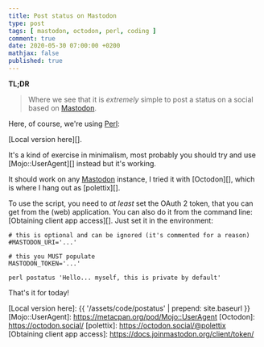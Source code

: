 ```yaml
---
title: Post status on Mastodon
type: post
tags: [ mastodon, octodon, perl, coding ]
comment: true
date: 2020-05-30 07:00:00 +0200
mathjax: false
published: true
---
```


**TL;DR**

> Where we see that it is *extremely* simple to post a status on a
> social based on [Mastodon][].

Here, of course, we're using [Perl][]:

<script src='https://gitlab.com/polettix/notechs/snippets/1980373.js'></script>

[Local version here][].

It's a kind of exercise in minimalism, most probably you should try and
use [Mojo::UserAgent][] instead but it's working.

It should work on any [Mastodon][] instance, I tried it with
[Octodon][], which is where I hang out as [polettix][].

To use the script, you need to *at least* set the OAuth 2 token, that
you can get from the (web) application. You can also do it from the
command line: [Obtaining client app access][]. Just set it in the
environment:

```shell
# this is optional and can be ignored (it's commented for a reason)
#MASTODON_URI='...'

# this you MUST populate
MASTODON_TOKEN='...'

perl postatus 'Hello... myself, this is private by default'
```

That's it for today!


[Mastodon]: https://mastodon.social/
[Perl]: https://www.perl.org/
[Local version here]: {{ '/assets/code/postatus' | prepend: site.baseurl }}
[Mojo::UserAgent]: https://metacpan.org/pod/Mojo::UserAgent
[Octodon]: https://octodon.social/
[polettix]: https://octodon.social/@polettix
[Obtaining client app access]: https://docs.joinmastodon.org/client/token/
